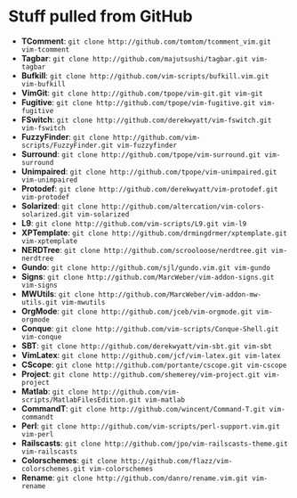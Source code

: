 # Stuff pulled from GitHub

* **TComment**:           `git clone http://github.com/tomtom/tcomment_vim.git vim-tcomment`
* **Tagbar**:             `git clone http://github.com/majutsushi/tagbar.git vim-tagbar`
* **Bufkill**:            `git clone http://github.com/vim-scripts/bufkill.vim.git vim-bufkill`
* **VimGit**:             `git clone http://github.com/tpope/vim-git.git vim-git`
* **Fugitive**:           `git clone http://github.com/tpope/vim-fugitive.git vim-fugitive`
* **FSwitch**:            `git clone http://github.com/derekwyatt/vim-fswitch.git vim-fswitch`
* **FuzzyFinder**:        `git clone http://github.com/vim-scripts/FuzzyFinder.git vim-fuzzyfinder`
* **Surround**:           `git clone http://github.com/tpope/vim-surround.git vim-surround`
* **Unimpaired**:         `git clone http://github.com/tpope/vim-unimpaired.git vim-unimpaired`
* **Protodef**:           `git clone http://github.com/derekwyatt/vim-protodef.git vim-protodef`
* **Solarized**:          `git clone http://github.com/altercation/vim-colors-solarized.git vim-solarized`
* **L9**:                 `git clone http://github.com/vim-scripts/L9.git vim-l9`
* **XPTemplate**:         `git clone http://github.com/drmingdrmer/xptemplate.git vim-xptemplate`
* **NERDTree**:           `git clone http://github.com/scrooloose/nerdtree.git vim-nerdtree`
* **Gundo**:              `git clone http://github.com/sjl/gundo.vim.git vim-gundo`
* **Signs**:              `git clone http://github.com/MarcWeber/vim-addon-signs.git vim-signs`
* **MWUtils**:            `git clone http://github.com/MarcWeber/vim-addon-mw-utils.git vim-mwutils`
* **OrgMode**:            `git clone http://github.com/jceb/vim-orgmode.git vim-orgmode`
* **Conque**:             `git clone http://github.com/vim-scripts/Conque-Shell.git vim-conque`
* **SBT**:                `git clone http://github.com/derekwyatt/vim-sbt.git vim-sbt`
* **VimLatex**:           `git clone http://github.com/jcf/vim-latex.git vim-latex`
* **CScope**:             `git clone http://github.com/portante/cscope.git vim-cscope`
* **Project**:            `git clone http://github.com/shemerey/vim-project.git vim-project`
* **Matlab**:             `git clone http://github.com/vim-scripts/MatlabFilesEdition.git vim-matlab`
* **CommandT**:           `git clone http://github.com/wincent/Command-T.git vim-commandt`
* **Perl**:               `git clone http://github.com/vim-scripts/perl-support.vim.git vim-perl`
* **Railscasts**:         `git clone http://github.com/jpo/vim-railscasts-theme.git vim-railscasts`
* **Colorschemes**:       `git clone http://github.com/flazz/vim-colorschemes.git vim-colorschemes`
* **Rename**:             `git clone http://github.com/danro/rename.vim.git vim-rename`
